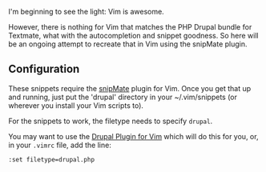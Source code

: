 I'm beginning to see the light: Vim is awesome.

However, there is nothing for Vim that matches the PHP Drupal bundle for Textmate, what with the autocompletion and snippet goodness. So here will be an ongoing attempt to recreate that in Vim using the snipMate plugin.

## Configuration

These snippets require the [snipMate](http://www.vim.org/scripts/script.php?script_id=2540) plugin for Vim. Once you get that up and running, just put the 'drupal' directory in your ~/.vim/snippets (or wherever you install your Vim scripts to).

For the snippets to work, the filetype needs to specify `drupal`.

You may want to use the [Drupal Plugin for Vim](drupal.org/project/vimrc) which will do this for you, or, in your `.vimrc` file, add the line:

	:set filetype=drupal.php